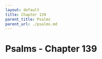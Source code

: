 ```yaml
---
layout: default
title: Chapter 139
parent_title: Psalms
parent_url: ./psalms.md
---
```


# Psalms - Chapter 139
